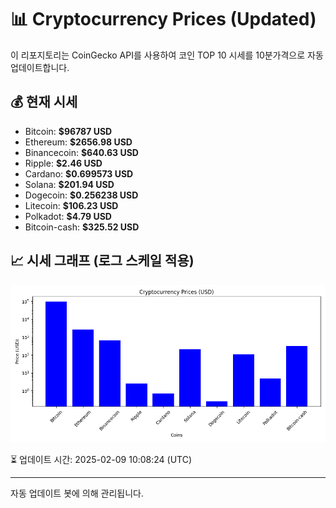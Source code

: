 
# 📊 Cryptocurrency Prices (Updated)

이 리포지토리는 CoinGecko API를 사용하여 코인 TOP 10 시세를 10분가격으로 자동 업데이트합니다.

## 💰 현재 시세
- Bitcoin: **$96787 USD**
- Ethereum: **$2656.98 USD**
- Binancecoin: **$640.63 USD**
- Ripple: **$2.46 USD**
- Cardano: **$0.699573 USD**
- Solana: **$201.94 USD**
- Dogecoin: **$0.256238 USD**
- Litecoin: **$106.23 USD**
- Polkadot: **$4.79 USD**
- Bitcoin-cash: **$325.52 USD**

## 📈 시세 그래프 (로그 스케일 적용)
![Crypto Prices](crypto_prices.png)

⏳ 업데이트 시간: 2025-02-09 10:08:24 (UTC)

---
자동 업데이트 봇에 의해 관리됩니다.

